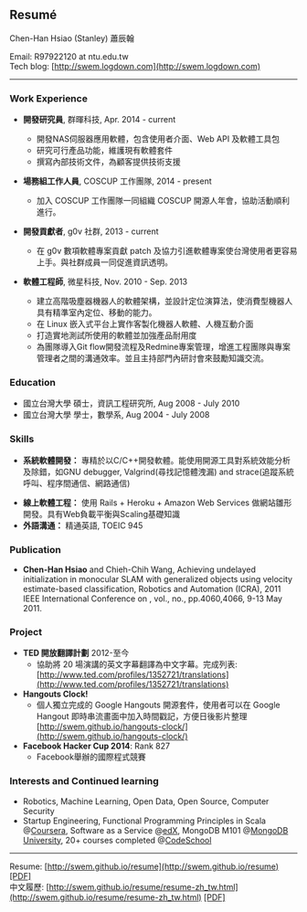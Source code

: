 ## Resumé


Chen-Han Hsiao (Stanley) 蕭辰翰

Email: R97922120 at ntu.edu.tw  
Tech blog: [http://swem.logdown.com](http://swem.logdown.com)

---------------------------------------

### Work Experience

*   **開發研究員**, 群暉科技,
    Apr. 2014 - current
    - 開發NAS伺服器應用軟體，包含使用者介面、Web API 及軟體工具包
    - 研究可行產品功能，維護現有軟體套件
    - 撰寫內部技術文件，為顧客提供技術支援

*   **場務組工作人員**, COSCUP 工作團隊,
    2014 - present
    - 加入 COSCUP 工作團隊一同組織 COSCUP 開源人年會，協助活動順利進行。

*   **開發貢獻者**, g0v 社群,
    2013 - current
    - 在 g0v 數項軟體專案貢獻 patch 及協力引進軟體專案使台灣使用者更容易上手。與社群成員一同促進資訊透明。

*   **軟體工程師**, 微星科技,
    Nov. 2010 - Sep. 2013
    - 建立高階吸塵器機器人的軟體架構，並設計定位演算法，使消費型機器人具有精準室內定位、移動的能力。
    - 在 Linux 嵌入式平台上實作客製化機器人軟體、人機互動介面
    - 打造實地測試所使用的軟體並加強產品耐用度
    - 為團隊導入Git flow開發流程及Redmine專案管理，增進工程團隊與專案管理者之間的溝通效率。並且主持部門內研討會來鼓勵知識交流。

### Education

*   國立台灣大學
    碩士，資訊工程研究所, Aug 2008 - July 2010
*   國立台灣大學
    學士，數學系, Aug 2004 - July 2008

### Skills

*   **系統軟體開發：** 專精於以C/C++開發軟體。能使用開源工具對系統效能分析及除錯，如GNU debugger, Valgrind(尋找記憶體洩漏) and strace(追蹤系統呼叫、程序間通信、網路通信)
<!---
*   **資料分析：** 使用 Matlab, Python 及相關開源套件進行問題分析。
-->
*   **線上軟體工程：** 使用 Rails + Heroku + Amazon Web Services 做網站雛形開發。具有Web負載平衡與Scaling基礎知識
*   **外語溝通：** 精通英語, TOEIC 945

### Publication

*   **Chen-Han Hsiao** and Chieh-Chih Wang, Achieving undelayed initialization in monocular SLAM with generalized objects using velocity estimate-based classification, Robotics and Automation (ICRA), 2011 IEEE International Conference on , vol., no., pp.4060,4066, 9-13 May 2011.

### Project

*   **TED 開放翻譯計劃** 2012-至今
    -  協助將 20 場演講的英文字幕翻譯為中文字幕。完成列表: [http://www.ted.com/profiles/1352721/translations](http://www.ted.com/profiles/1352721/translations)
*   **Hangouts Clock!**
	- 個人獨立完成的 Google Hangouts 開源套件，使用者可以在 Google Hangout 即時串流畫面中加入時間戳記，方便日後影片整理 [http://swem.github.io/hangouts-clock/](http://swem.github.io/hangouts-clock/)
*   **Facebook Hacker Cup 2014**: Rank 827
    - Facebook舉辦的國際程式競賽

### Interests and Continued learning

*   Robotics, Machine Learning, Open Data, Open Source, Computer Security
*   Startup Engineering, Functional Programming Principles in Scala @[Coursera](https://www.coursera.org/), Software as a Service @[edX](https://www.edx.org/), MongoDB M101 @[MongoDB University](https://university.mongodb.com/), 20+ courses completed @[CodeSchool](https://www.codeschool.com/users/swem)

---------------------------------------

Resume: [http://swem.github.io/resume](http://swem.github.io/resume) [[PDF]](https://raw.github.com/swem/resume/master/ChenHanHsiao-resume.pdf)  
中文履歷: [http://swem.github.io/resume/resume-zh_tw.html](http://swem.github.io/resume/resume-zh_tw.html) [[PDF]](https://raw.github.com/swem/resume/master/ChenHanHsiao-resume-zh_tw.pdf)
